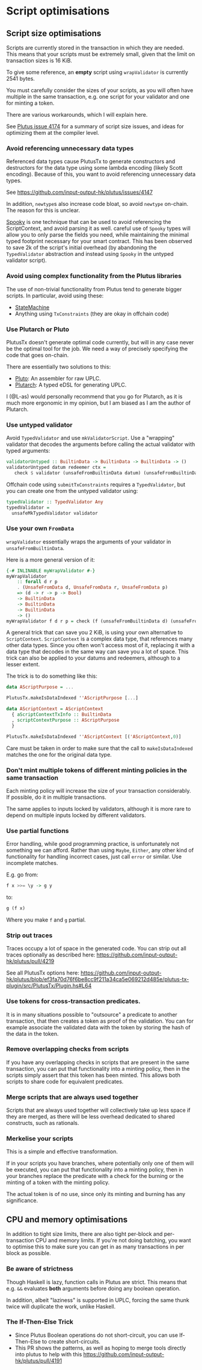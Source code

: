 # Script optimisations

## Script size optimisations

Scripts are currently stored in the transaction in which they are needed. This means that your scripts must be extremely small, given that the limit on transaction sizes is 16 KiB.

To give some reference, an **empty** script using `wrapValidator` is currently 2541 bytes.

You must carefully consider the sizes of your scripts, as you will often have multiple
in the same transaction, e.g. one script for your validator and one for minting a token.

There are various workarounds, which I will explain here.

See [Plutus issue 4174](https://github.com/input-output-hk/plutus/issues/4174) for a summary of script size issues, and ideas for optimizing them at the compiler level.

### Avoid referencing unnecessary data types

Referenced data types cause PlutusTx to generate constructors and destructors
for the data type using some lambda encoding (likely Scott encoding).
Because of this, you want to avoid referencing unnecessary data types.

See https://github.com/input-output-hk/plutus/issues/4147

In addition, `newtype`s also increase code bloat, so avoid `newtype` on-chain.
The reason for this is unclear.

[Spooky](https://gitlab.com/fresheyeball/plutus-tx-spooky) is one technique that
can be used to avoid referencing the ScriptContext, and avoid parsing it as well.
careful use of `Spooky` types will allow you to only parse the fields you need,
while maintaining the minimal typed footprint necessary for your smart contract.
This has been observed to save 2k of the script's initial overhead (by abandoning
the `TypedValidator` abstraction and instead using `Spooky` in the untyped validator script).

### Avoid using complex functionality from the Plutus libraries

The use of non-trivial functionality from Plutus tend to generate bigger scripts. In particular, avoid using these:

- [StateMachine](https://github.com/input-output-hk/plutus-apps/issues/11)
- Anything using `TxConstraints` (they are okay in offchain code)

### Use Plutarch or Pluto

PlutusTx doesn't generate optimal code currently, but will in any case never be the optimal
tool for the job. We need a way of precisely specifying the code that goes on-chain.

There are essentially two solutions to this:
- [Pluto](https://github.com/Plutonomicon/pluto): An assembler for raw UPLC.
- [Plutarch](https://github.com/Plutonomicon/plutarch): A typed eDSL for generating UPLC.

I (@L-as) would personally recommend that you go for Plutarch, as it is much more ergonomic
in my opinion, but I am biased as I am the author of Plutarch.

### Use untyped validator

Avoid `TypedValidator` and use `mkValidatorScript`. Use a "wrapping" validator that decodes the arguments before calling the actual validator with typed arguments:

```haskell
validatorUntyped :: BuiltinData -> BuiltinData -> BuiltinData -> ()
validatorUntyped datum redeemer ctx =
   check $ validator (unsafeFromBuiltinData datum) (unsafeFromBuiltinData redeemer) (unsafeFromBuiltinData ctx)
```

Offchain code using `submitTxConstraints` requires a `TypedValidator`, but you can create one from the untyped validator using:

```haskell
typedValidator :: TypedValidator Any
typedValidator =
  unsafeMkTypedValidator validator
```

### Use your own `FromData`

`wrapValidator` essentially wraps the arguments of your validator in `unsafeFromBuiltinData`.

Here is a more general version of it:

```haskell
{-# INLINABLE myWrapValidator #-}
myWrapValidator
    :: forall d r p
    . (UnsafeFromData d, UnsafeFromData r, UnsafeFromData p)
    => (d -> r -> p -> Bool)
    -> BuiltinData
    -> BuiltinData
    -> BuiltinData
    -> ()
myWrapValidator f d r p = check (f (unsafeFromBuiltinData d) (unsafeFromBuiltinData r) (unsafeFromBuiltinData p))
```

A general trick that can save you 2 KiB, is using your own alternative to `ScriptContext`. `ScriptContext` is a complex data type, that references many other data types. Since you often won't access most of it, replacing it with a data type that decodes in the same way can save you a lot of space. This trick can also be applied to your datums and redeemers, although to a lesser extent.

The trick is to do something like this:

```haskell
data AScriptPurpose = ...

PlutusTx.makeIsDataIndexed ''AScriptPurpose [...]

data AScriptContext = AScriptContext
  { aScriptContextTxInfo :: BuiltinData
  , scriptContextPurpose :: AScriptPurpose
  }

PlutusTx.makeIsDataIndexed ''AScriptContext [('AScriptContext,0)]
```

Care must be taken in order to make sure that the call to `makeIsDataIndexed` matches the one for the original data type.

### Don't mint multiple tokens of different minting policies in the same transaction

Each minting policy will increase the size of your transaction considerably. If possible, do it in multiple transactions.

The same applies to inputs locked by validators, although it is more rare to depend on multiple inputs locked by different validators.

### Use partial functions

Error handling, while good programming practice, is unfortunately not something we can afford.
Rather than using `Maybe`, `Either`, any other kind of functionality for handling incorrect cases,
just call `error` or similar. Use incomplete matches.

E.g. go from:
```haskell
f x >>= \y -> g y
```
to:
```haskell
g (f x)
```
Where you make `f` and `g` partial.

### Strip out traces

Traces occupy a lot of space in the generated code. You can strip out all traces
optionally as described here: https://github.com/input-output-hk/plutus/pull/4219

See all PlutusTx options here: https://github.com/input-output-hk/plutus/blob/ef3fa70d76f6be8cc9f211a34ca5e069212d485e/plutus-tx-plugin/src/PlutusTx/Plugin.hs#L64

### Use tokens for cross-transaction predicates.

It is in many situations possible to "outsource" a predicate
to another transaction, that then creates a token as proof of the validation.
You can for example associate the validated data with the token by storing
the hash of the data in the token.

### Remove overlapping checks from scripts

If you have any overlapping checks in scripts that are present
in the same transaction, you can put that functionality into a minting
policy, then in the scripts simply assert that this token has been minted.
This allows both scripts to share code for equivalent predicates.

### Merge scripts that are always used together

Scripts that are always used together will collectively
take up less space if they are merged, as there will be less overhead
dedicated to shared constructs, such as rationals.

### Merkelise your scripts

This is a simple and effective transformation.

If in your scripts you have branches, where potentially only one of them will be executed,
you can put that functionality into a minting policy, then in your branches
replace the predicate with a check for the burning or the minting of a token
with the minting policy.

The actual token is of no use, since only its minting and burning has any significance.

## CPU and memory optimisations

In addition to tight size limits, there are also tight per-block and
per-transaction CPU and memory limits. If you're not doing batching,
you want to optimise this to make sure you can get in as many transactions
in per block as possible.

### Be aware of strictness

Though Haskell is lazy, function calls in Plutus are strict.
This means that e.g. `&&` evaluates **both** arguments before
doing any boolean operation.

In addition, albeit "laziness" is supported in UPLC, forcing the same thunk
twice will duplicate the work, unlike Haskell.

### The If-Then-Else Trick
- Since Plutus Boolean operations do not short-circuit, you can use If-Then-Else to create short-circuits.
- This PR shows the patterns, as well as hoping to merge tools directly into plutus to help with this https://github.com/input-output-hk/plutus/pull/4191
